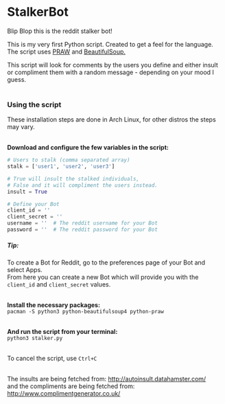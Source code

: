 # StalkerBot
Blip Blop this is the reddit stalker bot!

This is my very first Python script. Created to get a feel for the language.<br> 
The script uses [PRAW](https://praw.readthedocs.io/en/latest/) and [BeautifulSoup.](https://www.crummy.com/software/BeautifulSoup/)

This script will look for comments by the users you define and either insult or compliment them with a random message - depending on your mood I guess.
<br><br>

### Using the script
These installation steps are done in Arch Linux, for other distros the steps may vary.
<br><br>

**Download and configure the few variables in the script:**<br>
```python
# Users to stalk (comma separated array)
stalk = ['user1', 'user2', 'user3']

# True will insult the stalked individuals,
# False and it will compliment the users instead.
insult = True

# Define your Bot
client_id = ''
client_secret = ''
username = ''  # The reddit username for your Bot
password = ''  # The reddit password for your Bot
```
##### Tip: 
To create a Bot for Reddit, go to the preferences page of your Bot and select Apps. <br>
From here you can create a new Bot which will provide you with the `client_id` and `client_secret` values.
<br><br>

**Install the necessary packages:**<br>
`pacman -S python3 python-beautifulsoup4 python-praw`
<br><br>

**And run the script from your terminal:**<br>
`python3 stalker.py`
<br><br>

To cancel the script, use `Ctrl+C`
<br><br>

The insults are being fetched from: http://autoinsult.datahamster.com/ <br>
and the compliments are being fetched from: http://www.complimentgenerator.co.uk/
